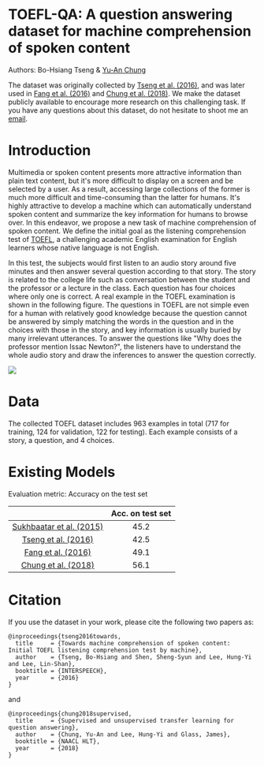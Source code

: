 # TOEFL-QA: A question answering dataset for machine comprehension of spoken content

Authors: Bo-Hsiang Tseng & [Yu-An Chung](https://iamyuanchung.github.io)

The dataset was originally collected by [Tseng et al. (2016)](https://arxiv.org/abs/1608.06378), and was later used in [Fang et al. (2016)](https://arxiv.org/abs/1608.07775) and [Chung et al. (2018)](https://arxiv.org/abs/1711.05345). We make the dataset publicly available to encourage more research on this challenging task. If you have any questions about this dataset, do not hesitate to shoot me an <a href="mailto:iamyuanchung@gmail.com">email</a>.

# Introduction
Multimedia or spoken content presents more attractive information than plain text content, but it's more difficult to display on a screen and be selected by a user. As a result, accessing large collections of the former is much more difficult and time-consuming than the latter for humans. It's highly attractive to develop a machine which can automatically understand spoken content and summarize the key information for humans to browse over. In this endeavor, we propose a new task of machine comprehension of spoken content. We define the initial goal as the listening comprehension test of [TOEFL](https://en.wikipedia.org/wiki/Test_of_English_as_a_Foreign_Language), a challenging academic English examination for English learners whose native language is not English.

In this test, the subjects would first listen to an audio story around five minutes and then answer several question according to that story. The story is related to the college life such as conversation between the student and the professor or a lecture in the class. Each question has four choices where only one is correct. A real example in the TOEFL examination is shown in the following figure. The questions in TOEFL are not simple even for a human with relatively good knowledge because the question cannot be answered by simply matching the words in the question and in the choices with those in the story, and key information is usually buried by many irrelevant utterances. To answer the questions like "Why does the professor mention Issac Newton?", the listeners have to understand the whole audio story and draw the inferences to answer the question correctly.

![](https://github.com/iamyuanchung/TOEFL-QA/blob/master/example.png)

# Data
The collected TOEFL dataset includes 963 examples in total (717 for training, 124 for validation, 122 for testing). Each example consists of a story, a question, and 4 choices.

# Existing Models
Evaluation metric: Accuracy on the test set

|                                                                |  Acc. on test set  |
|:--------------------------------------------------------------:|:------------------:|
|  [Sukhbaatar et al. (2015)](https://arxiv.org/abs/1503.08895)  |         45.2       |
|     [Tseng et al. (2016)](https://arxiv.org/abs/1608.06378)    |         42.5       |
|     [Fang et al. (2016)](https://arxiv.org/abs/1608.07775)     |         49.1       |
|     [Chung et al. (2018)](https://arxiv.org/abs/1711.05345)    |         56.1       |

# Citation
If you use the dataset in your work, please cite the following two papers as:
```
@inproceedings{tseng2016towards,
  title     = {Towards machine comprehension of spoken content: Initial TOEFL listening comprehension test by machine},
  author    = {Tseng, Bo-Hsiang and Shen, Sheng-Syun and Lee, Hung-Yi and Lee, Lin-Shan},
  booktitle = {INTERSPEECH},
  year      = {2016}
}
```
and
```
@inproceedings{chung2018supervised,
  title     = {Supervised and unsupervised transfer learning for question answering},
  author    = {Chung, Yu-An and Lee, Hung-Yi and Glass, James},
  booktitle = {NAACL HLT},
  year      = {2018}
}
```
